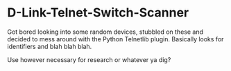 # D-Link-Telnet-Switch-Scanner
Got bored looking into some random devices, stubbled on these and decided to mess around with the Python Telnetlib plugin. 
Basically looks for identifiers and blah blah blah. 

Use however necessary for research or whatever ya dig?
